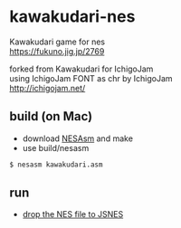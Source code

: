 # kawakudari-nes
Kawakudari game for nes  
https://fukuno.jig.jp/2769  


forked from Kawakudari for IchigoJam  
using IchigoJam FONT as chr by IchigoJam  
http://ichigojam.net/  

## build (on Mac)

- download [NESAsm](https://github.com/taisukef/NESAsm-3.1-Mac) and make
- use build/nesasm

```sh
$ nesasm kawakudari.asm
```

## run

- [drop the NES file to JSNES](https://taisukef.github.io/jsnes/)
